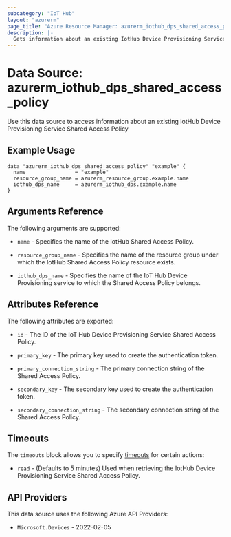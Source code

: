 ```yaml
---
subcategory: "IoT Hub"
layout: "azurerm"
page_title: "Azure Resource Manager: azurerm_iothub_dps_shared_access_policy"
description: |-
  Gets information about an existing IotHub Device Provisioning Service Shared Access Policy
---
```


# Data Source: azurerm_iothub_dps_shared_access_policy

Use this data source to access information about an existing IotHub Device Provisioning Service Shared Access Policy

## Example Usage

```hcl
data "azurerm_iothub_dps_shared_access_policy" "example" {
  name                = "example"
  resource_group_name = azurerm_resource_group.example.name
  iothub_dps_name     = azurerm_iothub_dps.example.name
}
```

## Arguments Reference

The following arguments are supported:

* `name` - Specifies the name of the IotHub Shared Access Policy.

* `resource_group_name` - Specifies the name of the resource group under which the IotHub Shared Access Policy resource exists.

* `iothub_dps_name` - Specifies the name of the IoT Hub Device Provisioning service to which the Shared Access Policy belongs.

## Attributes Reference

The following attributes are exported:

* `id` - The ID of the IoT Hub Device Provisioning Service Shared Access Policy.

* `primary_key` - The primary key used to create the authentication token.

* `primary_connection_string` - The primary connection string of the Shared Access Policy.

* `secondary_key` - The secondary key used to create the authentication token.

* `secondary_connection_string` - The secondary connection string of the Shared Access Policy.

## Timeouts

The `timeouts` block allows you to specify [timeouts](https://developer.hashicorp.com/terraform/language/resources/configure#define-operation-timeouts) for certain actions:

* `read` - (Defaults to 5 minutes) Used when retrieving the IotHub Device Provisioning Service Shared Access Policy.

## API Providers
<!-- This section is generated, changes will be overwritten -->
This data source uses the following Azure API Providers:

* `Microsoft.Devices` - 2022-02-05
